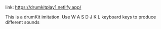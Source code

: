 link: https://drumkitplay1.netlify.app/

This is a drumKit imitation. 
Use W A S D J K L keyboard keys to produce different sounds
